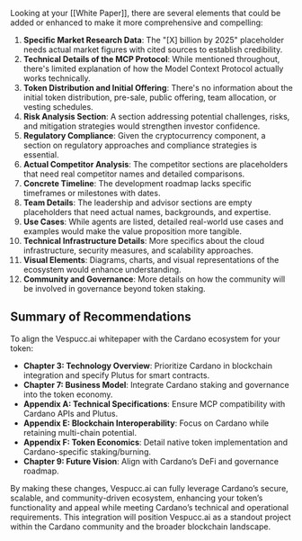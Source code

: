 Looking at your [[White Paper]], there are several elements that could be added or enhanced to make it more comprehensive and compelling:

1. **Specific Market Research Data**: The "[X] billion by 2025" placeholder needs actual market figures with cited sources to establish credibility.
2. **Technical Details of the MCP Protocol**: While mentioned throughout, there's limited explanation of how the Model Context Protocol actually works technically.
3. **Token Distribution and Initial Offering**: There's no information about the initial token distribution, pre-sale, public offering, team allocation, or vesting schedules.
4. **Risk Analysis Section**: A section addressing potential challenges, risks, and mitigation strategies would strengthen investor confidence.
5. **Regulatory Compliance**: Given the cryptocurrency component, a section on regulatory approaches and compliance strategies is essential.
6. **Actual Competitor Analysis**: The competitor sections are placeholders that need real competitor names and detailed comparisons.
7. **Concrete Timeline**: The development roadmap lacks specific timeframes or milestones with dates.
8. **Team Details**: The leadership and advisor sections are empty placeholders that need actual names, backgrounds, and expertise.
9. **Use Cases**: While agents are listed, detailed real-world use cases and examples would make the value proposition more tangible.
10. **Technical Infrastructure Details**: More specifics about the cloud infrastructure, security measures, and scalability approaches.
11. **Visual Elements**: Diagrams, charts, and visual representations of the ecosystem would enhance understanding.
12. **Community and Governance**: More details on how the community will be involved in governance beyond token staking.





## Summary of Recommendations

To align the Vespucc.ai whitepaper with the Cardano ecosystem for your token:

- **Chapter 3: Technology Overview**: Prioritize Cardano in blockchain integration and specify Plutus for smart contracts.
- **Chapter 7: Business Model**: Integrate Cardano staking and governance into the token economy.
- **Appendix A: Technical Specifications**: Ensure MCP compatibility with Cardano APIs and Plutus.
- **Appendix E: Blockchain Interoperability**: Focus on Cardano while retaining multi-chain potential.
- **Appendix F: Token Economics**: Detail native token implementation and Cardano-specific staking/burning.
- **Chapter 9: Future Vision**: Align with Cardano’s DeFi and governance roadmap.

By making these changes, Vespucc.ai can fully leverage Cardano’s secure, scalable, and community-driven ecosystem, enhancing your token’s functionality and appeal while meeting Cardano’s technical and operational requirements. This integration will position Vespucc.ai as a standout project within the Cardano community and the broader blockchain landscape.